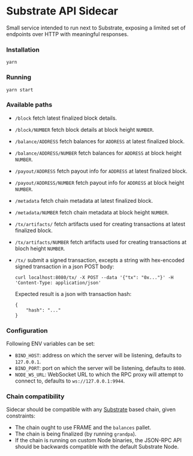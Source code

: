 # Substrate API Sidecar

Small service intended to run next to Substrate, exposing a limited set of endpoints over HTTP with meaningful responses.

### Installation

```
yarn
```

### Running

```
yarn start
```

### Available paths

+ `/block` fetch latest finalized block details.

+ `/block/NUMBER` fetch block details at block height `NUMBER`.

+ `/balance/ADDRESS` fetch balances for `ADDRESS` at latest finalized block.

+ `/balance/ADDRESS/NUMBER` fetch balances for `ADDRESS` at block height `NUMBER`.

+ `/payout/ADDRESS` fetch payout info for `ADDRESS` at latest finalized block.

+ `/payout/ADDRESS/NUMBER` fetch payout info for `ADDRESS` at block height `NUMBER`.

+ `/metadata` fetch chain metadata at latest finalized block.

+ `/metadata/NUMBER` fetch chain metadata at block height `NUMBER`.

+ `/tx/artifacts/` fetch artifacts used for creating transactions at latest finalized block.

+ `/tx/artifacts/NUMBER` fetch artifacts used for creating transactions at bloch height `NUMBER`.

+ `/tx/` submit a signed transaction, excepts a string with hex-encoded signed transaction in a json POST body:
    ```
    curl localhost:8080/tx/ -X POST --data '{"tx": "0x..."}' -H 'Content-Type: application/json'
    ```
    Expected result is a json with transaction hash:
    ```
    {
        "hash": "..."
    }
    ```

### Configuration

Following ENV variables can be set:

+ `BIND_HOST`: address on which the server will be listening, defaults to `127.0.0.1`.
+ `BIND_PORT`: port on which the server will be listening, defaults to `8080`.
+ `NODE_WS_URL`: WebSocket URL to which the RPC proxy will attempt to connect to, defaults to `ws://127.0.0.1:9944`.

### Chain compatibility

Sidecar should be compatible with any [Substrate](https://substrate.dev/) based chain, given constraints:

+ The chain ought to use FRAME and the `balances` pallet.
+ The chain is being finalized (by running `grandpa`).
+ If the chain is running on custom Node binaries, the JSON-RPC API should be backwards compatible with the default Substrate Node.